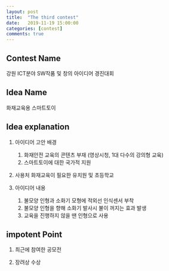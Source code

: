 ```yaml
---
layout: post
title:  "The third contest"
date:   2019-11-19 15:00:00
categories: [contest]
comments: true
---
```

## Contest Name
강원 ICT분야 SW작품 및 창의 아이디어 경진대회

## Idea Name
화재교육용 스마트토이

## Idea explanation
1. 아이디어 고안 배경
	1. 화재안전 교육의 콘텐츠 부재 (영상시청, 1대 다수의 강의형 교육)
	2. 스마트토이에 대한 국가적 지원
	
2. 사용처
화재교육이 필요한 유치원 및 초등학교

3. 아이디어 내용
	1. 불모양 인형과 소화기 모형에 적외선 인식센서 부착
	2. 불모양 인형을 향해 소화기 발사시 불이 꺼지는 효과 발생
	3. 교육을 진행하지 않을 땐 인형으로 사용

## impotent Point
1. 최근에 참여한 공모전 

2. 장려상 수상